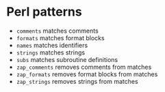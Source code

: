 Perl patterns
=============

- `comments` matches comments
- `formats` matches format blocks
- `names` matches identifiers
- `strings` matches strings
- `subs` matches subroutine definitions
- `zap_comments` removes comments from matches
- `zap_formats` removes format blocks from matches
- `zap_strings` removes strings from matches
